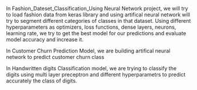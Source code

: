 In Fashion_Dateset_Classification_Using Neural Network project, we will try to load fashion data from keras library and using artifical neural network will try to segment different categories of classes in that dataset.
Using different hyperparameters as optimizers, loss functions, dense layers, neurons, learning rate, we try to get the best model for our predictions and evaluate model accuracy
and increase it.

In Customer Churn Prediction Model, we are building artifical neural network to predict customer churn class

In Handwritten digits Classification model, we are trying to classify the digits using multi layer preceptron and different hyperparametrs to predict accurately 
the class of digits.
